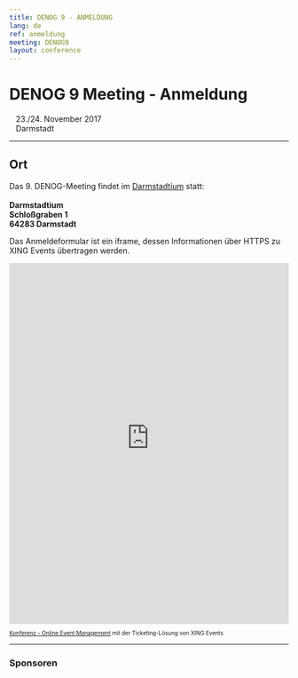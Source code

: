 ```yaml
---
title: DENOG 9 - ANMELDUNG
lang: de
ref: anmeldung
meeting: DENOG9
layout: conference
---
```


<h1>DENOG 9 Meeting - Anmeldung</h1>

<p>
&nbsp;&nbsp;&nbsp;23./24. November 2017<br/>
&nbsp;&nbsp;&nbsp;Darmstadt<br>
<hr />
</p>

<h2>Ort</h2>
<p>Das 9. DENOG-Meeting findet im <a href="https://www.darmstadtium.de/de/fuer-besucher/anreise/" class="external">Darmstadtium</a> statt:<br />
<br />
<b>Darmstadtium<br />
Schloßgraben 1<br />
64283 Darmstadt</b></p>

<!--
<h2>Teilnahmegebühr</h2>
<table cellpadding="4" cellspacing="0" border="1">
  <tr><td nowrap="">Early Bird, bis zum 15. September</td><td align="right">142,80 EUR</td></tr>
  <tr><td nowrap="">Regul&auml;rer Preis, ab dem 16. September</td><td align="right">178,50 EUR</td></tr>
</table>

<p>In der Teilnahmegebühr sind enthalten:
  <ul>
    <li>Alle Vorträge</li>
    <li>Getränke in den Pausen</li>
    <li>Mittagessen</li>
    <li>Get Together nach dem Meeting</li>
    <li>ein T-Shirt (eingeschränkte Verfügbarkeit)</li>
  </ul>
</p>

<h2>Anmeldung</h2>
<p>Bei Problemen oder Fragen zur Anmeldung können Sie uns per E-Mail unter <a href="mailto:denog9@meeting.denog.de">denog9@meeting.denog.de</a> erreichen. Die Anmeldung erfolgt über <a class="external" href="http://www.xing-events.com">XING Events GmbH</a>, es gelten die im Anmeldeformular verlinkten AGBs.</p>
<p><b>Die Anmeldung ist bis zum 16. November möglich. Bitte beachtet, dass wir keine späteren Anmeldungen, insbesondere keine Anmeldungen vor Ort am 22./23. November vornehmen können.</b></p>
-->

<!--h1>Die Registrierung ist abgeschlossen</h1>
<p>Die Anmeldung für DENOG8 ist nicht mehr möglich. Wir freuen uns, alle angemeldeten Teilnehmer am 29. Oktober in Darmstadt begrüßen zu dürfen. Leider können wir keine Anmeldung vor Ort vornehmen.</p-->

<p>Das Anmeldeformular ist ein iframe, dessen Informationen über HTTPS zu XING Events übertragen werden.</p>
<script type="text/javascript" src="https://XKCYCON-modules.xing-events.com/resources/js/amiandoExport.js"></script>
<iframe src="https://XKCYCON-modules.xing-events.com/XKCYCON.html?viewType=iframe& distributionChannel=CHANNEL_IFRAME&useDefaults=false&resizeIFrame=true" frameborder="0" width="100%" height="650px" id="_amiandoIFrame3007885"><p>Diese Seite benötigt die Unterstützung von Frames durch Ihren Browser. Bitte nutzen Sie einen Browser, der die Darstellung von Frames unterstützt, damit das Ticketvorverkaufs-Modul angezeigt werden kann.</p><p>Probieren Sie die XING Events <a href="https://www.xing-events.com">online Registrierung</a> noch heute aus.</p></iframe><p style="text-align: left; font-size:10px;"><a href="https://www.xing-events.com?viralRefId=XKCYCON&utm_campaign=ev-XKCYC ON&utm_medium=viral&utm_source=EventWebsite&utm_content=TextLinkBottom&utm _term=text-link" target="_blank" alt="Konferenz - Online Event Management" title="Konferenz - Online Event Management" >Konferenz - Online Event Management</a> mit der Ticketing-Lösung von XING Events</p>

<hr class="verticaldivider" />
<div class="mainpagepaddedbox">
    <h3>Sponsoren</h3>
    <div id="sponsorslider" data-images="4"></div>
</div>
<script type="text/javascript">
    var sliderImageItems = [
        '{{ site.url }}/images/sponsoren2017/11xantaro.jpg',
        '{{ site.url }}/images/sponsoren2017/12juniper.jpg',
        '{{ site.url }}/images/sponsoren2017/21megaport.jpg',
        '{{ site.url }}/images/sponsoren2017/22ecix.jpg',
        '{{ site.url }}/images/sponsoren2017/anexia.jpg',
        '{{ site.url }}/images/sponsoren2017/nokia.jpg',
        '{{ site.url }}/images/sponsoren2017/syseleven.jpg',
        '{{ site.url }}/images/sponsoren2017/thomas-krenn.jpg',
        '{{ site.url }}/images/sponsoren2017/globalways.jpg',        
    ];
</script>